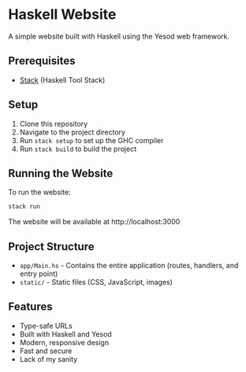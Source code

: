 # Haskell Website

A simple website built with Haskell using the Yesod web framework.

## Prerequisites

- [Stack](https://docs.haskellstack.org/en/stable/README/) (Haskell Tool Stack)

## Setup

1. Clone this repository
2. Navigate to the project directory
3. Run `stack setup` to set up the GHC compiler
4. Run `stack build` to build the project

## Running the Website

To run the website:

```bash
stack run
```

The website will be available at http://localhost:3000

## Project Structure

- `app/Main.hs` - Contains the entire application (routes, handlers, and entry point)
- `static/` - Static files (CSS, JavaScript, images)

## Features

- Type-safe URLs
- Built with Haskell and Yesod
- Modern, responsive design
- Fast and secure
- Lack of my sanity